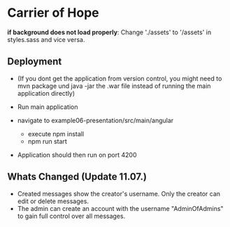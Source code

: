 # Carrier of Hope



**if background does not load properly**:  Change './assets' to '/assets' in styles.sass and vice versa. 



## Deployment
* (If you dont get the application from version control, you might need to mvn package und java -jar the .war file instead of running the main application directly)


* Run main application
* navigate to example06-presentation/src/main/angular 
    * execute npm install 
    * npm run start

* Application should then run on port 4200

## Whats Changed (Update 11.07.)
 * Created messages show the creator's username. Only the creator can edit or delete messages.
 * The admin can create an account with the username "AdminOfAdmins" to gain full control over all messages.

